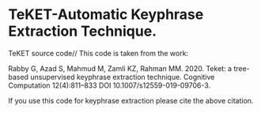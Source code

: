 # TeKET-Automatic Keyphrase Extraction Technique.
TeKET source code//
This code is taken from the work:

Rabby G, Azad S, Mahmud M, Zamli KZ, Rahman MM. 2020. Teket: a tree-based unsupervised keyphrase extraction technique. Cognitive Computation 12(4):811–833 DOI 10.1007/s12559-019-09706-3.

If you use this code for keyphrase extraction please cite the above citation.
